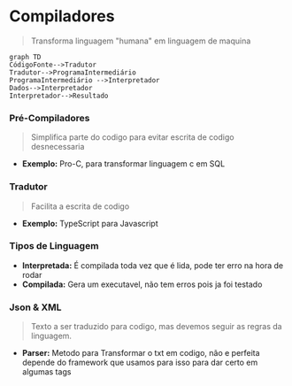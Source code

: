 # **Compiladores**
> Transforma linguagem "humana" em linguagem de maquina 
``` mermaid
graph TD
CódigoFonte-->Tradutor
Tradutor-->ProgramaIntermediário 
ProgramaIntermediário -->Interpretador
Dados-->Interpretador
Interpretador-->Resultado
```

### **Pré-Compiladores**
> Simplifica parte do codigo para evitar escrita de codigo desnecessaria
- **Exemplo:** Pro-C, para transformar linguagem c em SQL

### **Tradutor**
> Facilita a escrita de codigo
- **Exemplo:** TypeScript para Javascript

### **Tipos de Linguagem**
- **Interpretada:** É compilada toda vez que é lida, pode ter erro na hora de rodar
- **Compilada:** Gera um executavel, não tem erros pois ja foi testado 

### **Json & XML**
> Texto a ser traduzido para codigo, mas devemos seguir as regras da linguagem.
- **Parser:** Metodo para Transformar o txt em codigo, não e perfeita depende do framework que usamos para isso para dar certo em algumas tags

